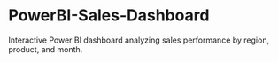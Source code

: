 # PowerBI-Sales-Dashboard
Interactive Power BI dashboard analyzing sales performance by region, product, and month.
